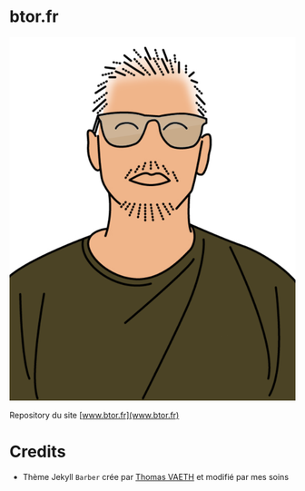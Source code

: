 # btor.fr
![](/assets/images/qui-suis-je/me.png)

Repository du site [www.btor.fr](www.btor.fr)

# Credits
- Thème Jekyll `Barber` crée par [Thomas VAETH](https://github.com/samesies/barber-jekyll) et modifié par mes soins
